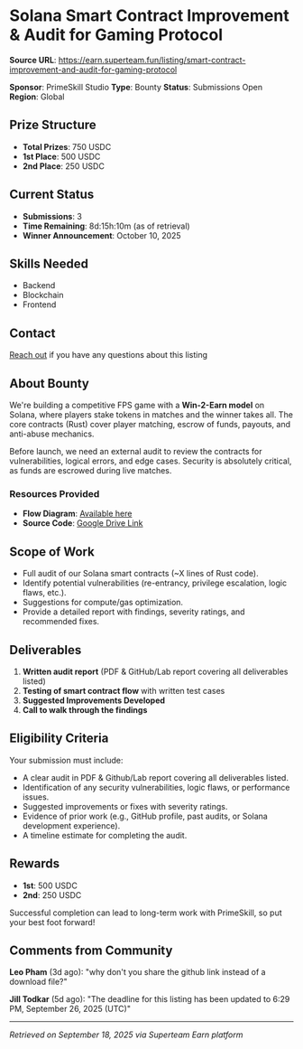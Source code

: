 # Solana Smart Contract Improvement & Audit for Gaming Protocol

**Source URL**: https://earn.superteam.fun/listing/smart-contract-improvement-and-audit-for-gaming-protocol

**Sponsor**: PrimeSkill Studio
**Type**: Bounty
**Status**: Submissions Open
**Region**: Global

## Prize Structure

- **Total Prizes**: 750 USDC
- **1st Place**: 500 USDC
- **2nd Place**: 250 USDC

## Current Status

- **Submissions**: 3
- **Time Remaining**: 8d:15h:10m (as of retrieval)
- **Winner Announcement**: October 10, 2025

## Skills Needed

- Backend
- Blockchain
- Frontend

## Contact

[Reach out](https://t.me/dimiprimeskilltg) if you have any questions about this listing

## About Bounty

We're building a competitive FPS game with a **Win-2-Earn model** on Solana, where players stake tokens in matches and the winner takes all. The core contracts (Rust) cover player matching, escrow of funds, payouts, and anti-abuse mechanics.

Before launch, we need an external audit to review the contracts for vulnerabilities, logical errors, and edge cases. Security is absolutely critical, as funds are escrowed during live matches.

### Resources Provided

- **Flow Diagram**: [Available here](https://kroki.io/mermaid/svg/eNqVVk1z2jAQvfMrdG_5AzlkBuPGpRMaikM5byw5aJAlKsnJ0F_flSzbkk3aKTf8nvfj7b4Fw361TFYs5_CqoVkQ_EBllSYHw7T_egFtecUvIC05bAgY8qCVtEzSGVxsHVxAw2ZQ5qEtp1Swd9BzwtETjiAEs2QLEl5v5C9yn6AFTTnIGbwrHbyDa8PwW8n0G69ulLJ2rEyo6vydgM_DlJ5QNviIrLFVjYosPMuJsry__3TY3JEvqIH2zZKv7UuHg8A3NAPLOmCvVKfp9OVASvGNQ4vtHdlIbjkI_nvCKLaOkSFj7-ZmbJdll68GSuYo5vouKSMmlOslMlwMfBpYNH4d0WUR4BWlmhkTF-Bg14ErLHmdCcPIN8Xlx13fQIeeO6xr68N8jtSnw_1bjCGOGGJ9YtWZZCBAhrEft6HXApcqBrxMGcr0o2X6mkKDQOEpjqNWi1GdYwTlYKHP1FfaY6UF25pxMTbStHWNS-aW86GV1ExlyJPRP8nlHprLKEaOJMcpmGTaDXfcdGO4kilzVw5L0PM2zrajurtyGSL2hMP-MQ6CqJeeUa5ZZYlVPXM6Xp9MNRc0L5tx5nnKtqqSvcqni_2szkySZw3S1OEQJHNDX74x7Uta6-vFqpEyzM_HMBgS6DWN4EZ4uFCnTXdxZgbAYvvkQ2MTafyw_RydT26vZdwS7sOZkUc8O4vEqe5JBy6CQbvnP5nm9TXalAHxb6Bdel-Pnh5zhHqycS_9W6hbzXXDkioLXyWq5CcsoFOr6M0TCnEAqhHWOj023nk-ublVkeli8KQol3UlRIgbzymyvb9fGEOHC_xd4cwUjh5L_-xSe4LTQqtXf6sm6pftS8PDodwz0wqblh6ai6BB5jWIqhXeQBoNORlCzo3V_KV1Z9z9pNFp5wMBrZnuUDSULnIUjEa_JGBO5Km1_zgTdf3BnQitHbk9UQ3vIMiqUW1kzLntRu5fLffAwd4wXMcws34nxupWrcY_GTN_D5cLx-kuBB5TeZ7TxovyHybte5Mzo7o7h3csLFMf6Q9RtZDo)
- **Source Code**: [Google Drive Link](https://drive.google.com/file/d/1YR2s9KgHiQMD--LmBWK_HGAo22gU1A9K/view?usp=sharing)

## Scope of Work

- Full audit of our Solana smart contracts (~X lines of Rust code).
- Identify potential vulnerabilities (re-entrancy, privilege escalation, logic flaws, etc.).
- Suggestions for compute/gas optimization.
- Provide a detailed report with findings, severity ratings, and recommended fixes.

## Deliverables

1. **Written audit report** (PDF & GitHub/Lab report covering all deliverables listed)
2. **Testing of smart contract flow** with written test cases
3. **Suggested Improvements Developed**
4. **Call to walk through the findings**

## Eligibility Criteria

Your submission must include:

- A clear audit in PDF & Github/Lab report covering all deliverables listed.
- Identification of any security vulnerabilities, logic flaws, or performance issues.
- Suggested improvements or fixes with severity ratings.
- Evidence of prior work (e.g., GitHub profile, past audits, or Solana development experience).
- A timeline estimate for completing the audit.

## Rewards

- **1st**: 500 USDC
- **2nd**: 250 USDC

Successful completion can lead to long-term work with PrimeSkill, so put your best foot forward!

## Comments from Community

**Leo Pham** (3d ago): "why don't you share the github link instead of a download file?"

**Jill Todkar** (5d ago): "The deadline for this listing has been updated to 6:29 PM, September 26, 2025 (UTC)"

---

*Retrieved on September 18, 2025 via Superteam Earn platform*